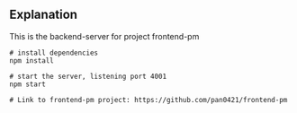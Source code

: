 ## Explanation
This is the backend-server for project frontend-pm

```
# install dependencies
npm install

# start the server, listening port 4001
npm start

# Link to frontend-pm project: https://github.com/pan0421/frontend-pm
```
